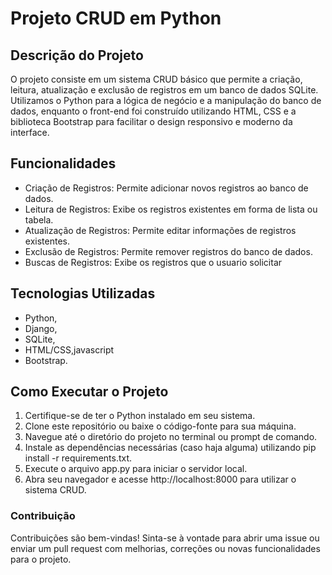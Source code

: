 
# Projeto CRUD em Python


## Descrição do Projeto
O projeto consiste em um sistema CRUD básico que permite a criação, leitura, atualização e exclusão de registros em um banco de dados SQLite. Utilizamos o Python para a lógica de negócio e a manipulação do banco de dados, enquanto o front-end foi construído utilizando HTML, CSS e a biblioteca Bootstrap para facilitar o design responsivo e moderno da interface.

## Funcionalidades
- Criação de Registros: Permite adicionar novos registros ao banco de dados.
- Leitura de Registros: Exibe os registros existentes em forma de lista ou tabela.
- Atualização de Registros: Permite editar informações de registros existentes.
- Exclusão de Registros: Permite remover registros do banco de dados.
- Buscas de Registros: Exibe os registros que o usuario solicitar

## Tecnologias Utilizadas
- Python,
- Django,
- SQLite,
- HTML/CSS,javascript
- Bootstrap.

## Como Executar o Projeto
1. Certifique-se de ter o Python instalado em seu sistema.
2. Clone este repositório ou baixe o código-fonte para sua máquina.
3. Navegue até o diretório do projeto no terminal ou prompt de comando.
4. Instale as dependências necessárias (caso haja alguma) utilizando pip install -r requirements.txt.
5. Execute o arquivo app.py para iniciar o servidor local.
6. Abra seu navegador e acesse http://localhost:8000 para utilizar o sistema CRUD.

### Contribuição
Contribuições são bem-vindas! Sinta-se à vontade para abrir uma issue ou enviar um pull request com melhorias, correções ou novas funcionalidades para o projeto.

